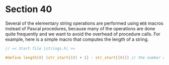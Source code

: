 # Section 40

Several of the elementary string operations are performed using `WEB` macros instead of Pascal procedures, because many of the operations are done quite frequently and we want to avoid the overhead of procedure calls.
For example, here is a simple macro that computes the length of a string.

```c include/strings.h
// << Start file |strings.h| >>

#define length(X) (str_start[(X) + 1] - str_start[(X)]) // the number of characters in string number X
```